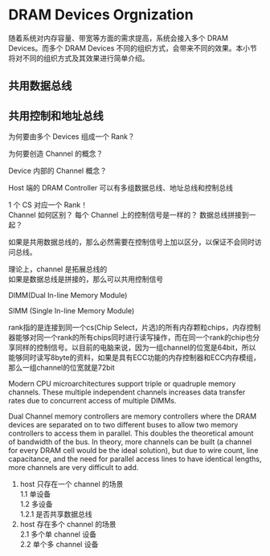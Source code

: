 # DRAM Devices Orgnization

随着系统对内存容量、带宽等方面的需求提高，系统会接入多个 DRAM Devices。而多个 DRAM Devices 不同的组织方式，会带来不同的效果。本小节将对不同的组织方式及其效果进行简单介绍。

## 共用数据总线

## 共用控制和地址总线

为何要由多个 Devices 组成一个 Rank？

为何要创造 Channel 的概念？

Device 内部的 Channel 概念？

Host 端的 DRAM Controller 可以有多组数据总线、地址总线和控制总线

1 个 CS 对应一个 Rank！  
Channel 如何区别？ 
每个 Channel 上的控制信号是一样的？ 
数据总线拼接到一起？   

如果是共用数据总线的，那么必然需要在控制信号上加以区分，以保证不会同时访问总线。  

理论上，channel 是拓展总线的  
如果是数据总线是拼接的，那么可以共用控制信号  

DIMM(Dual In-line Memory Module)


SIMM (Single In-line Memory Module)

rank指的是连接到同一个cs(Chip Select，片选)的所有内存颗粒chips，内存控制器能够对同一个rank的所有chips同时进行读写操作，而在同一个rank的chip也分享同样的控制信号。以目前的电脑来说，因为一组channel的位宽是64bit，所以能够同时读写8byte的资料，如果是具有ECC功能的内存控制器和ECC内存模组，那么一组channel的位宽就是72bit

Modern CPU microarchitectures support triple or quadruple memory channels. These multiple independent channels increases data transfer rates due to concurrent access of multiple DIMMs.

Dual Channel memory controllers are memory controllers where the DRAM devices are separated on to two different buses to allow two memory controllers to access them in parallel. This doubles the theoretical amount of bandwidth of the bus. In theory, more channels can be built (a channel for every DRAM cell would be the ideal solution), but due to wire count, line capacitance, and the need for parallel access lines to have identical lengths, more channels are very difficult to add.


1. host 只存在一个 channel 的场景  
1.1 单设备  
1.2 多设备  
1.2.1 是否共享数据总线  
2. host 存在多个 channel 的场景  
2.1 多个单 channel 设备  
2.2 单个多 channel 设备  
